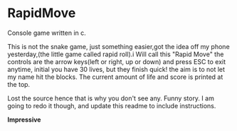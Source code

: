 RapidMove
=========

Console game written in c. 

This is not the snake game, just something easier,got the idea off my phone yesterday,(the little game called rapid roll).i Will call this "Rapid Move" the controls are the arrow keys(left or right, up or down) and press ESC to exit anytime, initial you have 30 lives, but they finish quick!
the aim is to not let my name hit the blocks.
The current amount of life and score is printed at the top.

Lost the source  hence that is why you don't see any. Funny story. I am going to redo it though, and update this readme to include instructions. 

<b> Impressive </b>
